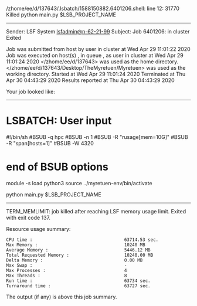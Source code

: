 /zhome/ee/d/137643/.lsbatch/1588150882.6401206.shell: line 12: 31770 Killed                  python main.py $LSB_PROJECT_NAME

------------------------------------------------------------
Sender: LSF System <lsfadmin@n-62-21-99>
Subject: Job 6401206: <NNAgent9NN-Selfplay-50-weighted> in cluster <dcc> Exited

Job <NNAgent9NN-Selfplay-50-weighted> was submitted from host <n-62-27-20> by user <s183905> in cluster <dcc> at Wed Apr 29 11:01:22 2020
Job was executed on host(s) <n-62-21-99>, in queue <hpc>, as user <s183905> in cluster <dcc> at Wed Apr 29 11:01:24 2020
</zhome/ee/d/137643> was used as the home directory.
</zhome/ee/d/137643/Desktop/TheMyretuen/Myretuen> was used as the working directory.
Started at Wed Apr 29 11:01:24 2020
Terminated at Thu Apr 30 04:43:29 2020
Results reported at Thu Apr 30 04:43:29 2020

Your job looked like:

------------------------------------------------------------
# LSBATCH: User input
#!/bin/sh
#BSUB -q hpc
#BSUB -n 1
#BSUB -R "rusage[mem=10G]"
#BSUB -R "span[hosts=1]"
#BSUB -W 4320
# end of BSUB options

module -s load python3
source ../myretuen-env/bin/activate

python main.py $LSB_PROJECT_NAME


------------------------------------------------------------

TERM_MEMLIMIT: job killed after reaching LSF memory usage limit.
Exited with exit code 137.

Resource usage summary:

    CPU time :                                   63714.53 sec.
    Max Memory :                                 10240 MB
    Average Memory :                             5446.12 MB
    Total Requested Memory :                     10240.00 MB
    Delta Memory :                               0.00 MB
    Max Swap :                                   -
    Max Processes :                              4
    Max Threads :                                8
    Run time :                                   63734 sec.
    Turnaround time :                            63727 sec.

The output (if any) is above this job summary.

